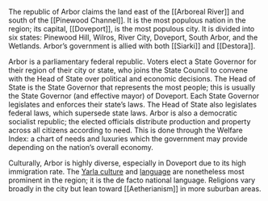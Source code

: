The republic of Arbor claims the land east of the [[Arboreal River]] and south of the [[Pinewood Channel]]. It is the most populous nation in the region; its capital, [[Doveport]], is the most populous city. It is divided into six states: Pinewood Hill, Wilros, River City, Doveport, South Arbor, and the Wetlands. Arbor’s government is allied with both [[Siarki]] and [[Destora]].

Arbor is a parliamentary federal republic. Voters elect a State Governor for their region of their city or state, who joins the State Council to convene with the Head of State over political and economic decisions. The Head of State is the State Governor that represents the most people; this is usually the State Governor (and effective mayor) of Doveport. Each State Governor legislates and enforces their state’s laws. The Head of State also legislates federal laws, which supersede state laws. Arbor is also a democratic socialist republic; the elected officials distribute production and property across all citizens according to need. This is done through the Welfare Index: a chart of needs and luxuries which the government may provide depending on the nation’s overall economy.

Culturally, Arbor is highly diverse, especially in Doveport due to its high immigration rate. The [Yarla culture](Yarla%20Culture.md) and [language](Yarla.md) are nonetheless most prominent in the region; it is the de facto national language. Religions vary broadly in the city but lean toward [[Aetherianism]] in more suburban areas.